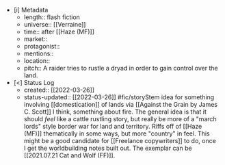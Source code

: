 
- [i] Metadata
	- length:: flash fiction
	- universe:: [[Verraine]]
	- time:: after [[Haze (MF)]]
	- market::
	- protagonist::
	- mentions::
	- location::
	- pitch:: A raider tries to rustle a dryad in order to gain control over the land. 
- [<]  Status Log
	- created:: [[2022-03-26]]
	- status-updated:: [[2022-03-26]] #fic/storyStem idea for something involving [[domestication]] of lands via [[Against the Grain by James C. Scott]] I think, something about fire. The general idea is that it should _feel_ like a cattle rustling story, but really be more of a "march lords" style border war for land and territory. Riffs off of [[Haze (MF)]] thematically in some ways, but more "country" in feel. This might be a good candidate for [[Freelance copywriters]] to do, once I get the worldbuilding notes built out. The exemplar can be [[2021.07.21 Cat and Wolf (FF)]].


